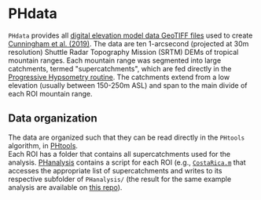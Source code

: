 # PHdata

`PHdata` provides all [digital elevation model data GeoTIFF files](https://mcunningham917.github.io/PHdoc/Data/)
used to create 
[Cunningham et al. (2019)](https://mcunningham917.github.io/PHdoc/Publications).
The data are ten 1-arcsecond (projected at 30m resolution) 
Shuttle Radar Topography Mission (SRTM) DEMs of tropical mountain ranges. 
Each mountain range was segmented into large catchments, termed "supercatchments", 
which are fed directly in the 
[Progressive Hypsometry routine](https://mcunningham917.github.io/PHdoc/Method/). 
The catchments extend from a low elevation (usually between 150-250m ASL) and span 
to the main divide of each ROI mountain range. 

## Data organization

The data are organized such that they can be read directly in the `PHtools` algorithm, in 
[PHtools](https://github.com/mcunningham917/PHtools).  
Each ROI has a folder that contains all supercatchments used for the analysis. 
[PHanalysis](https://github.com/mcunningham917/PHanalysis) contains a script for each ROI 
(e.g.,
[`CostaRica.m`](https://github.com/mcunningham917/PHanalysis/blob/master/CostaRica.m) 
that accesses the appropriate list of supercatchments and writes 
to its respective subfolder of `PHanalysis/` (the result for the same example analysis 
are available on 
[this repo](https://github.com/mcunningham917/PHanalysis/tree/master/CostaRica)). 
